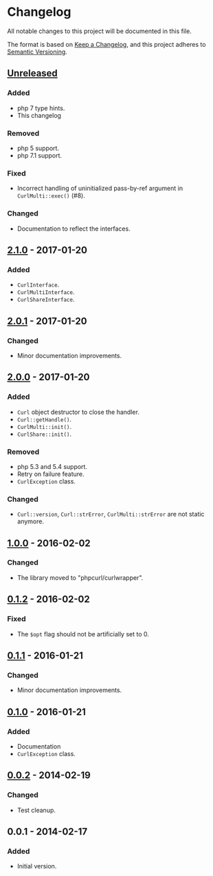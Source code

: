 # Changelog
All notable changes to this project will be documented in this file.

The format is based on [Keep a Changelog](https://keepachangelog.com/en/1.0.0/),
and this project adheres to [Semantic Versioning](https://semver.org/spec/v2.0.0.html).

## [Unreleased]
### Added
- php 7 type hints.
- This changelog

### Removed
- php 5 support.
- php 7.1 support.

### Fixed
- Incorrect handling of uninitialized pass-by-ref argument in `CurlMulti::exec()` (#8).

### Changed
- Documentation to reflect the interfaces.

## [2.1.0] - 2017-01-20
### Added
- `CurlInterface`.
- `CurlMultiInterface`.
- `CurlShareInterface`.

## [2.0.1] - 2017-01-20
### Changed
- Minor documentation improvements.

## [2.0.0] - 2017-01-20
### Added
- `Curl` object destructor to close the handler.
- `Curl::getHandle()`.
- `CurlMulti::init()`.
- `CurlShare::init()`.

### Removed
- php 5.3 and 5.4 support.
- Retry on failure feature.
- `CurlException` class.

### Changed
- `Curl::version`, `Curl::strError`, `CurlMulti::strError` are not static anymore.

## [1.0.0] - 2016-02-02
### Changed
- The library moved to "phpcurl/curlwrapper".

## [0.1.2] - 2016-02-02
### Fixed
- The `$opt` flag should not be artificially set to 0.

## [0.1.1] - 2016-01-21
### Changed
- Minor documentation improvements.

## [0.1.0] - 2016-01-21
### Added
- Documentation
- `CurlException` class.

## [0.0.2] - 2014-02-19
### Changed
- Test cleanup.

## 0.0.1 - 2014-02-17
### Added
- Initial version.

[Unreleased]: https://github.com/phpcurl/curlwrapper/compare/2.1.0...HEAD
[2.1.0]: https://github.com/phpcurl/curlwrapper/compare/2.0.1...2.1.0
[2.0.1]: https://github.com/phpcurl/curlwrapper/compare/2.0.0...2.0.1
[2.0.0]: https://github.com/phpcurl/curlwrapper/compare/1.0.0...2.0.0
[1.0.0]: https://github.com/phpcurl/curlwrapper/compare/0.1.2...1.0.0
[0.1.2]: https://github.com/phpcurl/curlwrapper/compare/0.1.1...0.1.2
[0.1.1]: https://github.com/phpcurl/curlwrapper/compare/0.1.0...0.1.1
[0.1.0]: https://github.com/phpcurl/curlwrapper/compare/0.0.2...0.1.0
[0.0.2]: https://github.com/phpcurl/curlwrapper/compare/0.0.1...0.0.2
